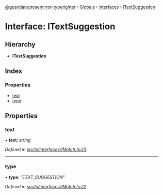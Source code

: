 [@guardian/prosemirror-typerighter](../README.md) › [Globals](../globals.md) › [interfaces](../modules/interfaces.md) › [ITextSuggestion](interfaces.itextsuggestion.md)

# Interface: ITextSuggestion

## Hierarchy

* **ITextSuggestion**

## Index

### Properties

* [text](interfaces.itextsuggestion.md#text)
* [type](interfaces.itextsuggestion.md#type)

## Properties

###  text

• **text**: *string*

*Defined in [src/ts/interfaces/IMatch.ts:23](https://github.com/guardian/prosemirror-typerighter/blob/530a4bd/src/ts/interfaces/IMatch.ts#L23)*

___

###  type

• **type**: *"TEXT_SUGGESTION"*

*Defined in [src/ts/interfaces/IMatch.ts:22](https://github.com/guardian/prosemirror-typerighter/blob/530a4bd/src/ts/interfaces/IMatch.ts#L22)*
